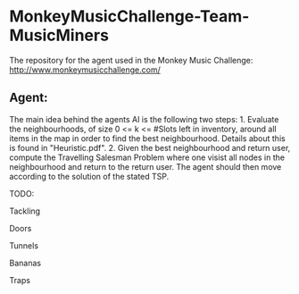 MonkeyMusicChallenge-Team-MusicMiners
=====================================

The repository for the agent used in the Monkey Music Challenge: http://www.monkeymusicchallenge.com/


Agent:
-----------

The main idea behind the agents AI is the following two steps:
	1. Evaluate the neighbourhoods, of size 0 <= k <= #Slots left in inventory, around all items in the map in order to find the best neighbourhood. Details about this is found in "Heuristic.pdf".
	2. Given the best neighbourhood and return user, compute the Travelling Salesman Problem where one visist all nodes in the neighbourhood and return to the return user. The agent should then move according to the solution of the stated TSP.


TODO: 

Tackling

Doors

Tunnels

Bananas

Traps